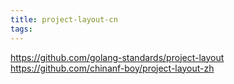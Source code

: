 ```yaml
---
title: project-layout-cn
tags:
---
```


https://github.com/golang-standards/project-layout
https://github.com/chinanf-boy/project-layout-zh